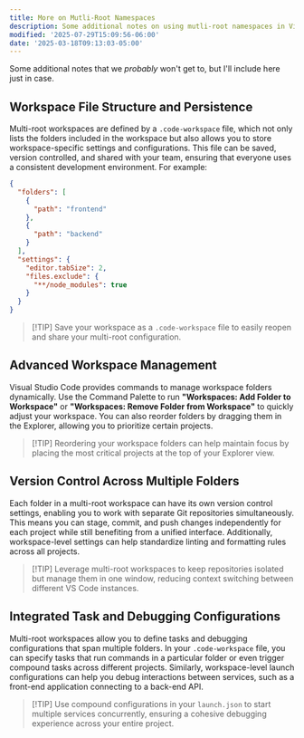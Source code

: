 ```yaml
---
title: More on Mutli-Root Namespaces
description: Some additional notes on using mutli-root namespaces in Visual Studio Code.
modified: '2025-07-29T15:09:56-06:00'
date: '2025-03-18T09:13:03-05:00'
---
```


Some additional notes that we _probably_ won't get to, but I'll include here just in case.

## Workspace File Structure and Persistence

Multi-root workspaces are defined by a `.code-workspace` file, which not only lists the folders included in the workspace but also allows you to store workspace-specific settings and configurations. This file can be saved, version controlled, and shared with your team, ensuring that everyone uses a consistent development environment. For example:

```json
{
  "folders": [
    {
      "path": "frontend"
    },
    {
      "path": "backend"
    }
  ],
  "settings": {
    "editor.tabSize": 2,
    "files.exclude": {
      "**/node_modules": true
    }
  }
}
```

> [!TIP] Save your workspace as a `.code-workspace` file to easily reopen and share your multi-root configuration.

## Advanced Workspace Management

Visual Studio Code provides commands to manage workspace folders dynamically. Use the Command Palette to run **"Workspaces: Add Folder to Workspace"** or **"Workspaces: Remove Folder from Workspace"** to quickly adjust your workspace. You can also reorder folders by dragging them in the Explorer, allowing you to prioritize certain projects.

> [!TIP] Reordering your workspace folders can help maintain focus by placing the most critical projects at the top of your Explorer view.

## Version Control Across Multiple Folders

Each folder in a multi-root workspace can have its own version control settings, enabling you to work with separate Git repositories simultaneously. This means you can stage, commit, and push changes independently for each project while still benefiting from a unified interface. Additionally, workspace-level settings can help standardize linting and formatting rules across all projects.

> [!TIP] Leverage multi-root workspaces to keep repositories isolated but manage them in one window, reducing context switching between different VS Code instances.

## Integrated Task and Debugging Configurations

Multi-root workspaces allow you to define tasks and debugging configurations that span multiple folders. In your `.code-workspace` file, you can specify tasks that run commands in a particular folder or even trigger compound tasks across different projects. Similarly, workspace-level launch configurations can help you debug interactions between services, such as a front-end application connecting to a back-end API.

> [!TIP] Use compound configurations in your `launch.json` to start multiple services concurrently, ensuring a cohesive debugging experience across your entire project.
